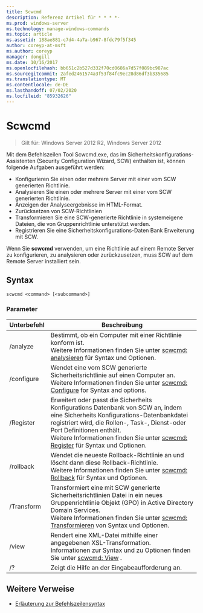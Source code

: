 ```yaml
---
title: Scwcmd
description: Referenz Artikel für * * * *-
ms.prod: windows-server
ms.technology: manage-windows-commands
ms.topic: article
ms.assetid: 188ae881-c7d4-4a7a-b967-8fdc79f5f345
author: coreyp-at-msft
ms.author: coreyp
manager: dongill
ms.date: 10/16/2017
ms.openlocfilehash: bb651c2b527d332f70cd0686a7d57f089bc987ac
ms.sourcegitcommit: 2afed2461574a3f53f84fc9ec28d86df3b335685
ms.translationtype: MT
ms.contentlocale: de-DE
ms.lasthandoff: 07/02/2020
ms.locfileid: "85932626"
---
```

# <a name="scwcmd"></a>Scwcmd

> Gilt für: Windows Server 2012 R2, Windows Server 2012

Mit dem Befehlszeilen Tool Scwcmd.exe, das im Sicherheitskonfigurations-Assistenten (Security Configuration Wizard, SCW) enthalten ist, können folgende Aufgaben ausgeführt werden:
-   Konfigurieren Sie einen oder mehrere Server mit einer vom SCW generierten Richtlinie.
-   Analysieren Sie einen oder mehrere Server mit einer vom SCW generierten Richtlinie.
-   Anzeigen der Analyseergebnisse im HTML-Format.
-   Zurücksetzen von SCW-Richtlinien
-   Transformieren Sie eine SCW-generierte Richtlinie in systemeigene Dateien, die von Gruppenrichtlinie unterstützt werden.
-   Registrieren Sie eine Sicherheitskonfigurations-Daten Bank Erweiterung mit SCW.

Wenn Sie **scwcmd** verwenden, um eine Richtlinie auf einem Remote Server zu konfigurieren, zu analysieren oder zurückzusetzen, muss SCW auf dem Remote Server installiert sein.

## <a name="syntax"></a>Syntax

```
scwcmd <command> [<subcommand>]
```

### <a name="parameters"></a>Parameter

|Unterbefehl|Beschreibung|
|----------|-----------|
|/analyze|Bestimmt, ob ein Computer mit einer Richtlinie konform ist.</br>Weitere Informationen finden Sie unter [scwcmd: analysieren](scwcmd-analyze.md) für Syntax und Optionen.|
|/configure|Wendet eine vom SCW generierte Sicherheitsrichtlinie auf einen Computer an.</br>Weitere Informationen finden Sie unter [scwcmd: Configure](scwcmd-configure.md) for Syntax and options.|
|/Register|Erweitert oder passt die Sicherheits Konfigurations Datenbank von SCW an, indem eine Sicherheits Konfigurations-Datenbankdatei registriert wird, die Rollen-, Task-, Dienst-oder Port Definitionen enthält.</br>Weitere Informationen finden Sie unter [scwcmd: Register](scwcmd-register.md) für Syntax und Optionen.|
|/rollback|Wendet die neueste Rollback-Richtlinie an und löscht dann diese Rollback-Richtlinie.</br>Weitere Informationen finden Sie unter [scwcmd: Rollback](scwcmd-rollback.md) für Syntax und Optionen.|
|/Transform|Transformiert eine mit SCW generierte Sicherheitsrichtlinien Datei in ein neues Gruppenrichtlinie Objekt (GPO) in Active Directory Domain Services.</br>Weitere Informationen finden Sie unter [scwcmd: Transformieren](scwcmd-transform.md) von Syntax und Optionen.|
|/view|Rendert eine XML-Datei mithilfe einer angegebenen XSL-Transformation.</br>Informationen zur Syntax und zu Optionen finden Sie unter [scwcmd: View](scwcmd-view.md) .|
|/?|Zeigt die Hilfe an der Eingabeaufforderung an.|

## <a name="additional-references"></a>Weitere Verweise

- [Erläuterung zur Befehlszeilensyntax](command-line-syntax-key.md)
